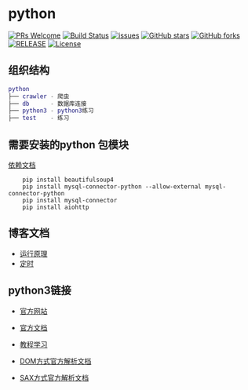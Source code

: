 # python

[![PRs Welcome](https://img.shields.io/badge/PRs-welcome-brightgreen.svg)](https://github.com/xuegangliu/python/pulls)
[![Build Status](https://travis-ci.org/xuegangliu/python.svg?branch=master)](https://travis-ci.org/xuegangliu/python)
[![issues](https://img.shields.io/github/issues/xuegangliu/python.svg)](https://github.com/xuegangliu/python/issues)
[![GitHub stars](https://img.shields.io/github/stars/xuegangliu/python.svg?style=social&label=Stars)](https://github.com/xuegangliu/python)
[![GitHub forks](https://img.shields.io/github/forks/xuegangliu/python.svg?style=social&label=Fork)](https://github.com/xuegangliu/python)
[![RELEASE](https://img.shields.io/github/release/xuegangliu/python.svg)](https://github.com/xuegangliu/python/releases)
[![License](https://img.shields.io/badge/license-MIT-blue.svg)](LICENSE)

## 组织结构

``` lua
python
├── crawler - 爬虫
├── db      - 数据库连接
├── python3 - python3练习
├── test    - 练习
```

## 需要安装的python 包模块

[依赖文档](/doc/install_lib.md)
```pip
    pip install beautifulsoup4
    pip install mysql-connector-python --allow-external mysql-connector-python
    pip install mysql-connector
    pip install aiohttp
```

## 博客文档
- [运行原理](https://www.cnblogs.com/restran/p/4903056.html)
- [定时](https://www.jianshu.com/p/b77d934cc252)

## python3链接

- [官方网站](https://www.python.org/)

- [官方文档](https://docs.python.org/3/)

- [教程学习](http://www.runoob.com/python3/python3-tutorial.html)

- [DOM方式官方解析文档](https://docs.python.org/3/library/xml.dom.html)

- [SAX方式官方解析文档](https://docs.python.org/3/library/xml.sax.html)